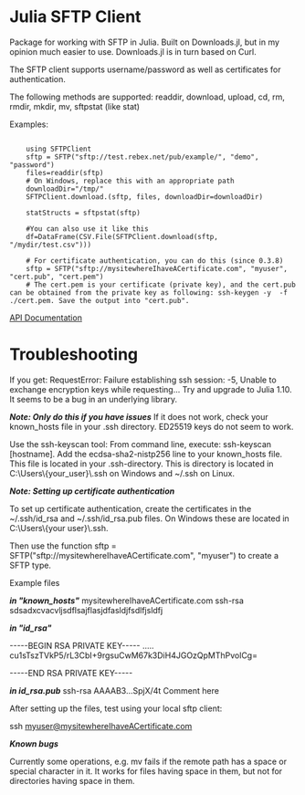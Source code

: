 # Julia SFTP Client 
Package for working with SFTP in Julia. Built on Downloads.jl, but in my opinion much easier to use. Downloads.jl is in turn based on Curl. 

The SFTP client supports username/password as well as certificates for authentication. 

The following methods are supported: readdir, download, upload, cd, rm, rmdir, mkdir, mv, sftpstat (like stat)
 

Examples:
```

    using SFTPClient
    sftp = SFTP("sftp://test.rebex.net/pub/example/", "demo", "password")
    files=readdir(sftp)
    # On Windows, replace this with an appropriate path
    downloadDir="/tmp/"
    SFTPClient.download.(sftp, files, downloadDir=downloadDir)

    statStructs = sftpstat(sftp)

```
   
  
    
```
    #You can also use it like this
    df=DataFrame(CSV.File(SFTPClient.download(sftp, "/mydir/test.csv")))

    # For certificate authentication, you can do this (since 0.3.8)
    sftp = SFTP("sftp://mysitewhereIhaveACertificate.com", "myuser", "cert.pub", "cert.pem")
    # The cert.pem is your certificate (private key), and the cert.pub can be obtained from the private key as following: ssh-keygen -y  -f ./cert.pem. Save the output into "cert.pub". 

```

[API Documentation](https://stensmo.github.io/SFTPClient.jl/stable/)

# Troubleshooting

If you get: RequestError: Failure establishing ssh session: -5, Unable to exchange encryption keys while requesting... Try and upgrade to Julia 1.10. It seems to be a bug in an underlying library.

___Note: Only do this if you have issues___
If it does not work, check your known_hosts file in your .ssh directory. ED25519 keys do not seem to work.

Use the ssh-keyscan tool: From command line, execute: ssh-keyscan [hostname]. Add the ecdsa-sha2-nistp256 line to your known_hosts file. This file is located in your .ssh-directory. This is directory is located in C:\Users\\{your_user}\\.ssh on Windows and ~/.ssh on Linux.



___Note: Setting up certificate authentication___

To set up certificate authentication, create the certificates in the ~/.ssh/id_rsa and ~/.ssh/id_rsa.pub files. On Windows these are located in C:\Users\\{your user}\\.ssh. 

Then use the function  sftp = SFTP("sftp://mysitewhereIhaveACertificate.com", "myuser") to create a SFTP type.

Example files

___in "known_hosts"___
mysitewhereIhaveACertificate.com ssh-rsa sdsadxcvacvljsdflsajflasjdfasldjfsdlfjsldfj

___in "id_rsa"___

-----BEGIN RSA PRIVATE KEY-----
.....
cu1sTszTVkP5/rL3CbI+9rgsuCwM67k3DiH4JGOzQpMThPvolCg=

-----END RSA PRIVATE KEY-----

___in id_rsa.pub___
ssh-rsa AAAAB3...SpjX/4t Comment here

After setting up the files, test using your local sftp client:

ssh myuser@mysitewhereIhaveACertificate.com

___Known bugs___

Currently some operations, e.g. mv fails if the remote path has a space or special character in it. It works for files having space in them, but not for directories having space in them. 


